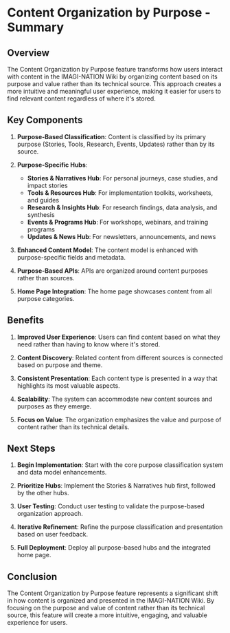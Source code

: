 # Content Organization by Purpose - Summary

## Overview

The Content Organization by Purpose feature transforms how users interact with content in the IMAGI-NATION Wiki by organizing content based on its purpose and value rather than its technical source. This approach creates a more intuitive and meaningful user experience, making it easier for users to find relevant content regardless of where it's stored.

## Key Components

1. **Purpose-Based Classification**: Content is classified by its primary purpose (Stories, Tools, Research, Events, Updates) rather than by its source.

2. **Purpose-Specific Hubs**:
   - **Stories & Narratives Hub**: For personal journeys, case studies, and impact stories
   - **Tools & Resources Hub**: For implementation toolkits, worksheets, and guides
   - **Research & Insights Hub**: For research findings, data analysis, and synthesis
   - **Events & Programs Hub**: For workshops, webinars, and training programs
   - **Updates & News Hub**: For newsletters, announcements, and news

3. **Enhanced Content Model**: The content model is enhanced with purpose-specific fields and metadata.

4. **Purpose-Based APIs**: APIs are organized around content purposes rather than sources.

5. **Home Page Integration**: The home page showcases content from all purpose categories.

## Benefits

1. **Improved User Experience**: Users can find content based on what they need rather than having to know where it's stored.

2. **Content Discovery**: Related content from different sources is connected based on purpose and theme.

3. **Consistent Presentation**: Each content type is presented in a way that highlights its most valuable aspects.

4. **Scalability**: The system can accommodate new content sources and purposes as they emerge.

5. **Focus on Value**: The organization emphasizes the value and purpose of content rather than its technical details.

## Next Steps

1. **Begin Implementation**: Start with the core purpose classification system and data model enhancements.

2. **Prioritize Hubs**: Implement the Stories & Narratives hub first, followed by the other hubs.

3. **User Testing**: Conduct user testing to validate the purpose-based organization approach.

4. **Iterative Refinement**: Refine the purpose classification and presentation based on user feedback.

5. **Full Deployment**: Deploy all purpose-based hubs and the integrated home page.

## Conclusion

The Content Organization by Purpose feature represents a significant shift in how content is organized and presented in the IMAGI-NATION Wiki. By focusing on the purpose and value of content rather than its technical source, this feature will create a more intuitive, engaging, and valuable experience for users.